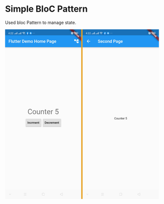# Simple BloC Pattern

Used bloc Pattern to manage state.

![Simple BloC](https://raw.githubusercontent.com/naimurhasan/simple_bloc_pattern/master/_screenshot.jpg)
